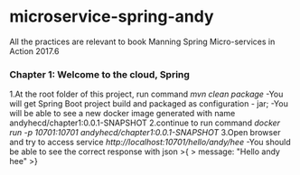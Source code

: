 # microservice-spring-andy
All the practices are relevant to book Manning Spring Micro-services in Action 2017.6
### Chapter 1: Welcome to the cloud, Spring
1.At the root folder of this project, run command *mvn clean package*
	-You will get Spring Boot project build and packaged as configuration - jar;
	-You will be able to see a new docker image generated with name andyhecd/chapter1:0.0.1-SNAPSHOT
2.continue to run command *docker run -p 10701:10701 andyhecd/chapter1:0.0.1-SNAPSHOT* 
3.Open browser and try to access service *http://localhost:10701/hello/andy/hee*
	-You should be able to see the correct response with json 
	>{
	>	message: "Hello andy hee"
	>}
